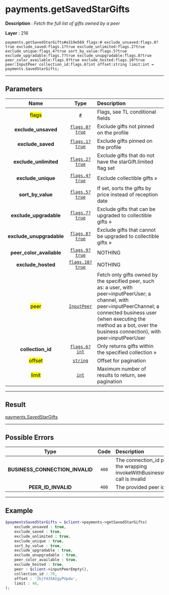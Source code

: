 # payments.getSavedStarGifts

**Description** : *Fetch the full list of gifts owned by a peer*

**Layer** : 216

```tl
payments.getSavedStarGifts#a319e569 flags:# exclude_unsaved:flags.0?true exclude_saved:flags.1?true exclude_unlimited:flags.2?true exclude_unique:flags.4?true sort_by_value:flags.5?true exclude_upgradable:flags.7?true exclude_unupgradable:flags.8?true peer_color_available:flags.9?true exclude_hosted:flags.10?true peer:InputPeer collection_id:flags.6?int offset:string limit:int = payments.SavedStarGifts;
```

---

## Parameters

| Name | Type | Description |
| :---: | :---: | :--- |
| <mark>flags</mark> | [`#`](type/#) | Flags, see TL conditional fields |
| **exclude_unsaved** | [`flags.0?true`](type/true) | Exclude gifts not pinned on the profile |
| **exclude_saved** | [`flags.1?true`](type/true) | Exclude gifts pinned on the profile |
| **exclude_unlimited** | [`flags.2?true`](type/true) | Exclude gifts that do not have the starGift.limited flag set |
| **exclude_unique** | [`flags.4?true`](type/true) | Exclude collectible gifts » |
| **sort_by_value** | [`flags.5?true`](type/true) | If set, sorts the gifts by price instead of reception date |
| **exclude_upgradable** | [`flags.7?true`](type/true) | Exclude gifts that can be upgraded to collectible gifts » |
| **exclude_unupgradable** | [`flags.8?true`](type/true) | Exclude gifts that cannot be upgraded to collectible gifts » |
| **peer_color_available** | [`flags.9?true`](type/true) | NOTHING |
| **exclude_hosted** | [`flags.10?true`](type/true) | NOTHING |
| <mark>peer</mark> | [`InputPeer`](type/InputPeer) | Fetch only gifts owned by the specified peer, such as: a user, with peer=inputPeerUser; a channel, with peer=inputPeerChannel; a connected business user (when executing the method as a bot, over the business connection), with peer=inputPeerUser |
| **collection_id** | [`flags.6?int`](type/int) | Only returns gifts within the specified collection » |
| <mark>offset</mark> | [`string`](type/string) | Offset for pagination |
| <mark>limit</mark> | [`int`](type/int) | Maximum number of results to return, see pagination |

---

## Result

[payments.SavedStarGifts](type/payments.SavedStarGifts)

---

## Possible Errors

| Type | Code | Description |
| :---: | :---: | :--- |
| **BUSINESS_CONNECTION_INVALID** | `400` | The connection_id passed to the wrapping invokeWithBusinessConnection call is invalid |
| **PEER_ID_INVALID** | `400` | The provided peer id is invalid |

---

## Example

```php
$paymentsSavedStarGifts = $client->payments->getSavedStarGifts(
	exclude_unsaved : true,
	exclude_saved : true,
	exclude_unlimited : true,
	exclude_unique : true,
	sort_by_value : true,
	exclude_upgradable : true,
	exclude_unupgradable : true,
	peer_color_available : true,
	exclude_hosted : true,
	peer : $client->inputPeerEmpty(),
	collection_id : 78,
	offset : '2bjY435AIgyPUpdw',
	limit : 48,
);
```